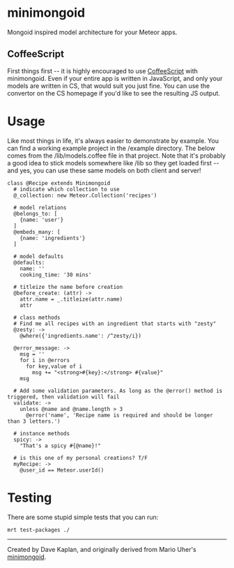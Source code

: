 minimongoid
===========

Mongoid inspired model architecture for your Meteor apps. 

## CoffeeScript

First things first -- it is highly encouraged to use [CoffeeScript](http://coffeescript.org/) with minimongoid. Even if your entire app is written in JavaScript, and only your models are written in CS, that would suit you just fine. You can use the convertor on the CS homepage if you'd like to see the resulting JS output.

# Usage

Like most things in life, it's always easier to demonstrate by example. You can find a working example project in the /example directory. The below comes from the /lib/models.coffee file in that project. Note that it's probably a good idea to stick models somewhere like /lib so they get loaded first -- and yes, you can use these same models on both client and server!


    class @Recipe extends Minimongoid
      # indicate which collection to use
      @_collection: new Meteor.Collection('recipes')

      # model relations
      @belongs_to: [
        {name: 'user'}
      ]
      @embeds_many: [
        {name: 'ingredients'}
      ]

      # model defaults
      @defaults:
        name: ''
        cooking_time: '30 mins'

      # titleize the name before creation   
      @before_create: (attr) ->
        attr.name = _.titleize(attr.name)
        attr

      # class methods
      # Find me all recipes with an ingredient that starts with "zesty"
      @zesty: ->
        @where({'ingredients.name': /^zesty/i})

      @error_message: ->
        msg = ''
        for i in @errors
          for key,value of i
            msg += "<strong>#{key}:</strong> #{value}"
        msg

      # Add some validation parameters. As long as the @error() method is triggered, then validation will fail
      validate: ->
        unless @name and @name.length > 3
          @error('name', 'Recipe name is required and should be longer than 3 letters.')

      # instance methods
      spicy: ->
        "That's a spicy #{@name}!"

      # is this one of my personal creations? T/F
      myRecipe: ->
        @user_id == Meteor.userId()





# Testing

There are some stupid simple tests that you can run:

    mrt test-packages ./


-----
Created by Dave Kaplan, and originally derived from Mario Uher's [minimongoid](https://github.com/haihappen/minimongoid). 